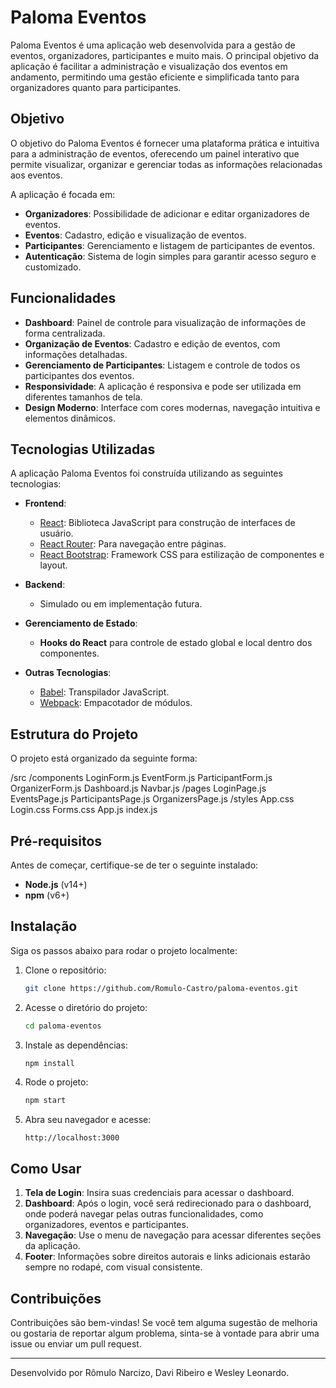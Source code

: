 # Paloma Eventos

Paloma Eventos é uma aplicação web desenvolvida para a gestão de eventos, organizadores, participantes e muito mais. O principal objetivo da aplicação é facilitar a administração e visualização dos eventos em andamento, permitindo uma gestão eficiente e simplificada tanto para organizadores quanto para participantes.

## Objetivo

O objetivo do Paloma Eventos é fornecer uma plataforma prática e intuitiva para a administração de eventos, oferecendo um painel interativo que permite visualizar, organizar e gerenciar todas as informações relacionadas aos eventos.

A aplicação é focada em:

- **Organizadores**: Possibilidade de adicionar e editar organizadores de eventos.
- **Eventos**: Cadastro, edição e visualização de eventos.
- **Participantes**: Gerenciamento e listagem de participantes de eventos.
- **Autenticação**: Sistema de login simples para garantir acesso seguro e customizado.

## Funcionalidades

- **Dashboard**: Painel de controle para visualização de informações de forma centralizada.
- **Organização de Eventos**: Cadastro e edição de eventos, com informações detalhadas.
- **Gerenciamento de Participantes**: Listagem e controle de todos os participantes dos eventos.
- **Responsividade**: A aplicação é responsiva e pode ser utilizada em diferentes tamanhos de tela.
- **Design Moderno**: Interface com cores modernas, navegação intuitiva e elementos dinâmicos.

## Tecnologias Utilizadas

A aplicação Paloma Eventos foi construída utilizando as seguintes tecnologias:

- **Frontend**:
  - [React](https://reactjs.org/): Biblioteca JavaScript para construção de interfaces de usuário.
  - [React Router](https://reactrouter.com/): Para navegação entre páginas.
  - [React Bootstrap](https://react-bootstrap.github.io/): Framework CSS para estilização de componentes e layout.
  
- **Backend**:
  - Simulado ou em implementação futura.

- **Gerenciamento de Estado**:
  - **Hooks do React** para controle de estado global e local dentro dos componentes.

- **Outras Tecnologias**:
  - [Babel](https://babeljs.io/): Transpilador JavaScript.
  - [Webpack](https://webpack.js.org/): Empacotador de módulos.

## Estrutura do Projeto

O projeto está organizado da seguinte forma:

/src
  /components
    LoginForm.js
    EventForm.js
    ParticipantForm.js
    OrganizerForm.js
    Dashboard.js
    Navbar.js
  /pages
    LoginPage.js
    EventsPage.js
    ParticipantsPage.js
    OrganizersPage.js
  /styles
    App.css
    Login.css
    Forms.css
  App.js
  index.js

## Pré-requisitos

Antes de começar, certifique-se de ter o seguinte instalado:

- **Node.js** (v14+)
- **npm** (v6+)

## Instalação

Siga os passos abaixo para rodar o projeto localmente:

1. Clone o repositório:
   ```bash
   git clone https://github.com/Romulo-Castro/paloma-eventos.git

2. Acesse o diretório do projeto:
    ```bash
    cd paloma-eventos
    ```

3. Instale as dependências:
    ```bash
    npm install
    ```

4. Rode o projeto:
    ```bash
    npm start
    ```

5. Abra seu navegador e acesse:
    ```
    http://localhost:3000
    ```

## Como Usar

1. **Tela de Login**: Insira suas credenciais para acessar o dashboard.
2. **Dashboard**: Após o login, você será redirecionado para o dashboard, onde poderá navegar pelas outras funcionalidades, como organizadores, eventos e participantes.
3. **Navegação**: Use o menu de navegação para acessar diferentes seções da aplicação.
4. **Footer**: Informações sobre direitos autorais e links adicionais estarão sempre no rodapé, com visual consistente.

## Contribuições

Contribuições são bem-vindas! Se você tem alguma sugestão de melhoria ou gostaria de reportar algum problema, sinta-se à vontade para abrir uma issue ou enviar um pull request.

---

Desenvolvido por Rômulo Narcizo, Davi Ribeiro e Wesley Leonardo.
